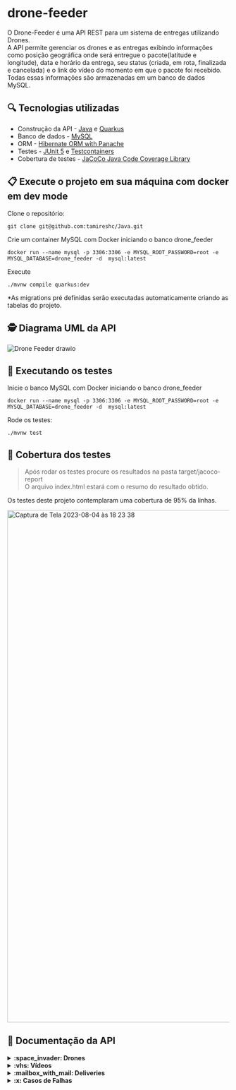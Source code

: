 # drone-feeder
O Drone-Feeder é uma API REST para um sistema de entregas utilizando Drones.<br>
A API permite gerenciar os drones e as entregas exibindo informações como posição geográfica onde será entregue o pacote(latitude e longitude), data e horário da entrega, seu status (criada, em rota, finalizada e cancelada) e o link do vídeo do momento em que o pacote foi recebido. <br>
Todas essas informações são armazenadas em um banco de dados MySQL.<br>

## :mag: Tecnologias utilizadas
- Construção da API - [Java](https://www.oracle.com/br/java/technologies/javase/jdk11-archive-downloads.html) e [Quarkus](https://quarkus.io/)<br>
- Banco de dados - [MySQL](https://www.mysql.com/) <br>
-  ORM - [Hibernate ORM with Panache](https://quarkus.io/guides/hibernate-orm-panache) <br>
- Testes - [JUnit 5](https://junit.org/junit5/) e [Testcontainers](https://java.testcontainers.org/) <br>
- Cobertura de testes - [JaCoCo Java Code Coverage Library](https://www.eclemma.org/jacoco/)

 ## 📋 Execute o projeto em sua máquina com docker em dev mode

Clone o repositório:

```
git clone git@github.com:tamireshc/Java.git
```

Crie um container MySQL com Docker iniciando o banco drone_feeder
```
docker run --name mysql -p 3306:3306 -e MYSQL_ROOT_PASSWORD=root -e MYSQL_DATABASE=drone_feeder -d  mysql:latest
```

Execute
```
./mvnw compile quarkus:dev
```
*As migrations pré definidas serão executadas automaticamente criando as tabelas do projeto. 

## 🕵 Diagrama UML da API <br>
![Drone Feeder drawio](https://github.com/tamireshc/drone-feeder/assets/65035109/ead2aa91-46c0-4910-9ac4-6faf4cc6da03)

## 🧪 Executando os testes
Inicie o banco MySQL com Docker iniciando o banco drone_feeder

```
docker run --name mysql -p 3306:3306 -e MYSQL_ROOT_PASSWORD=root -e MYSQL_DATABASE=drone_feeder -d  mysql:latest
```
Rode os testes:
```
./mvnw test
```

## :dart: Cobertura dos testes
>Após rodar os testes procure os resultados na pasta target/jacoco-report <br>
>O arquivo index.html estará com o resumo do resultado obtido.<br>

Os testes deste projeto contemplaram uma cobertura de 95% da linhas.<br>

<img width="1161" alt="Captura de Tela 2023-08-04 às 18 23 38" src="https://github.com/tamireshc/drone-feeder/assets/65035109/5e8b1811-1c4e-4a65-b88c-0098cf706de2">

## 🔎 Documentação da API

<details>
<summary><strong>:space_invader: Drones  </strong></summary><br/>

- Cadastro de drone

```
  POST /drone
```
| Parâmetro   | Tipo       | Descrição                           |
| :---------- | :--------- | :---------------------------------- |
| `model` | `string` |   modelo do drone. |
| `brand` | `string` |   marca do drone. |

  Corpo da resposta: <br/>
  
  
  ```json
  {
	"brand": "DJI",
	"id": 1,
	"model": "Mavic 3 Pro"
  }
  ```
:white_check_mark: STATUS 201 Created

 - Atualizar drone

```
  PATCH /drone/:id
```
| Parâmetro   | Tipo       | Descrição                           |
| :---------- | :--------- | :---------------------------------- |
| `model` | `string` |   modelo do drone. |
| `brand` | `string` |   marca do drone. |

  Corpo da resposta: <br/>
  
  ```json
  {
	"brand": "DJI",
	"id": 1,
	"model": "Mavic 3 Pro"
  }
  ```
:white_check_mark: STATUS 200 OK

- Obter todos os drones

```
  GET /drone
```

  Corpo da resposta: <br/>
  
  ```json
[
	{
		"brand": "DJIx",
		"id": 1,
		"model": "Mavic 3 Pro"
	}
]
  ```
:white_check_mark: STATUS 200 OK

- Obter um drone por seu id

```
  GET /drone/:id
```

  Corpo da resposta: <br/>
  
  ```json
	{
		"brand": "DJIx",
		"id": 1,
		"model": "Mavic 3 Pro"
	}
  ```
:white_check_mark: STATUS 200 OK

- Deletar um drone por seu id

```
  DELETE /drone/:id
```

  Corpo da resposta: <br/>
  
  ```json
Drone Deleted
  ```
:white_check_mark: STATUS 200 OK
</details>


<details>
<summary><strong>:vhs: Vídeos  </strong></summary><br/>

- Cadastro de vídeo

```
  POST /video
```
| Parâmetro   | Tipo       | Descrição                           |
| :---------- | :--------- | :---------------------------------- |
| `link` | `string` |   link do vídeo. |

  Corpo da resposta: <br/>
  
  
  ```json
{
	"id": 1,
	"link": "http://video.com"
}
  ```
:white_check_mark: STATUS 201 Created

- Obter todos os vídeos

```
  GET /video
```

  Corpo da resposta: <br/>
  
  ```json
[
	{
		"id": 1,
		"link": "http://video.com"
	},
	{
		"id": 2,
		"link": "https://video.com"
	}
]
  ```
:white_check_mark: STATUS 200 OK

- Obter um vídeo por seu id

```
  GET /video/:id
```

  Corpo da resposta: <br/>
  
  ```json
{
	"id": 1,
	"link": "http://video.com"
}
  ```
:white_check_mark: STATUS 200 OK
</details>

<details>
<summary><strong>:mailbox_with_mail: Deliveries  </strong></summary><br/>

- Cadastro de  entrega

```
  POST /delivery
```
| Parâmetro   | Tipo       | Descrição                           |
| :---------- | :--------- | :---------------------------------- |
| `status` | `string` |   status da entrega - "CREATED". |
| `droneId` | `string` |  Drone que será utilizado na entrega. |
| `schedule_delivery` | `string` |   data agendada da entrega no formato - "dd/MM/yyyy-HH:mm". |
| `position` | `objeto` |   posição da entrega composto de latitude e longitude |

  Corpo da resposta: <br/>
  
  
  ```json
{
	"status": "CREATED",
	"droneId": 1,
	"schedule_delivery": "25/05/2023-16:34",
	"position": {
		"latitude": "40",
		"longitude": "50"
	}
}
  ```
:white_check_mark: STATUS 201 Created

 - Atualizar uma entrega

```
  PATCH /delivery/:id
```
** Qualquer um dos parametros pode ser atualizado de acordo com a necessidade

| Parâmetro   | Tipo       | Descrição                           |
| :---------- | :--------- | :---------------------------------- |
| `status` | `string` |   status da entrega - "CREATED". |
| `droneId` | `string` |  Drone que será utilizado na entrega. |
| `schedule_delivery` | `string` |   data agendada da entrega no formato - "dd/MM/yyyy-HH:mm". |
| `position` | `objeto` |   posição da entrega composto de latitude e longitude |


  Corpo da resposta: <br/>
  
  ```json
{
	"delivery_date": "2023-08-08T17:40:14.203344",
	"drone": {
		"brand": "DJI",
		"id": 1,
		"model": "Mavic 3 Pro"
	},
	"id": 1,
	"position": {
		"id": 1,
		"latitude": "40",
		"longitude": "50"
	},
	"schedule_delivery": "2023-05-25T16:34:00",
	"status": "FINISHED",
	"video": {
		"id": 2,
		"link": "https://video.com"
	}
}
  ```
:white_check_mark: STATUS 200 OK


 - Atualizar o status de uma entrega

```
  PATCH /delivery/status/:id
```
| Parâmetro   | Tipo       | Descrição                           |
| :---------- | :--------- | :---------------------------------- |
| `status` | `string` |   status da entrega . |


  Corpo da resposta: <br/>
  
  ```json
{
	"status": "CANCELED"
}
  ```
:white_check_mark: STATUS 200 OK

- Obter todos as entregas

```
  GET /delivery
```

  Corpo da resposta: <br/>
  
  ```json
[
	{
		"drone": {
			"brand": "DJI",
			"id": 1,
			"model": "Mavic 3 Pro"
		},
		"id": 1,
		"position": {
			"id": 1,
			"latitude": "40",
			"longitude": "50"
		},
		"schedule_delivery": "2023-05-25T16:34:00",
		"status": "CREATED"
	}
]
  ```
:white_check_mark: STATUS 200 OK


- Deletar um entrega por seu id

```
  DELETE /delivery/:id
```
  Corpo da resposta: <br/>
  
  ```json
Delivery Deleted
  ```

:white_check_mark: STATUS 200 OK
</details>

<details>
<summary><strong>:x: Casos de Falhas  </strong></summary><br/>

- Ao atualizar, deletar e buscar por id para um drone inexistente deve  emitir a exceção `NotFoundException`<br><br>
:warning: STATUS 404 - Not Found
 ```json
{
	"message": "Drone not found"
}
  ```
- Ao atualizar, deletar e buscar por id para um video inexistente deve emitir a exceção `NotFoundException`<br><br>
:warning: STATUS 404 - Not Found
 ```json
{
	"message": "Video not found"
}
  ```
- Ao atualizar o status de uma entrega para um valor diferente de "CANCELED", "ONROUTE", "FINISHED" ou "CANCELED" deve  emitir a exceção `StatusNotAllowedException`<br><br>
:bangbang: STATUS 405 - Method Not Allowed
 ```json
{
	"message": "Status not allowed"
}
  ```
- Ao atualizar, deletar e buscar por id para uma entrega inexistente deve emitir a exceção `NotFoundException`<br><br>
:warning: STATUS 404 - Not Found
 ```json
{
"message": "Delivery not found"
}
  ```
</details>

